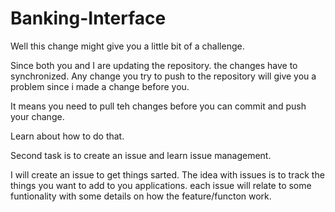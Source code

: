 # Banking-Interface

Well this change might give you a little bit of a challenge.

Since both you and I are updating the repository. the changes have to synchronized. Any change you try to push to the repository will give you a problem since i made a change before you.

It means you need to pull teh changes before you can commit and push your change.

Learn about how to do that.

Second task is to create an issue and learn issue management.

I will create an issue to get things sarted. The idea with issues is to track the things you want to add to you applications. each issue will relate to some funtionality with some details on how the feature/functon work.
